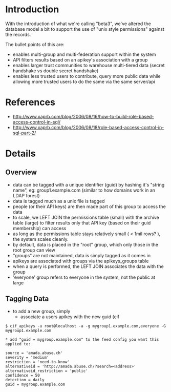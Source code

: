# Introduction #

With the introduction of what we're calling "beta3", we've altered the database model a bit to support the use of "unix style permissions" against the records.

The bullet points of this are:
  * enables multi-group and multi-federation support within the system
  * API filters results based on an apikey's association with a group
  * enables larger trust communities to warehouse multi-tiered data (secret handshake vs double secret handshake)
  * enables less trusted users to contribute, query more public data while allowing more trusted users to do the same via the same server/api

# References #
  * http://www.xaprb.com/blog/2006/08/16/how-to-build-role-based-access-control-in-sql/
  * http://www.xaprb.com/blog/2006/08/18/role-based-access-control-in-sql-part-2/

# Details #
## Overview ##
  * data can be tagged with a unique identifier (guid) by hashing it's "string name", eg: group1.example.com (similar to how domains work in an LDAP forest)
  * data is tagged much as a unix file is tagged
  * people (or their API keys) are then made part of this group to access the data
  * to scale, we LEFT JOIN the permissions table (small) with the archive table (large) to filter results only that API key (based on their guid membership) can access
  * as long as the permissions table stays relatively small ( < 1mil rows? ), the system scales cleanly.
  * by default, data is placed in the "root" group, which only those in the root group can view
  * "groups" are not maintained, data is simply tagged as it comes in
  * apikeys are associated with groups via the apikeys\_groups table
  * when a query is performed, the LEFT JOIN associates the data with the group
  * 'everyone' group refers to everyone in the system, not the public at large

## Tagging Data ##
  * to add a new group, simply
    * associate a users apikey with the new guid (cif
```
$ cif_apikeys -u root@localhost -a -g mygroup1.example.com,everyone -G mygroup1.example.com
```
    * add "guid = mygroup.example.com" to the feed config you want this applied to:
```
source = 'amada.abuse.ch'
severity = 'medium'
restriction = 'need-to-know'
alternativeid = 'http://amada.abuse.ch/?search=<address>'
alternativeid_restriction = 'public'
confidence = 50
detection = daily
guid = mygroup.example.com
```
